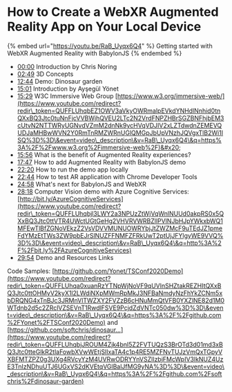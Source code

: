 # How to Create a WebXR Augmented Reality App on Your Local Device

{% embed url="https://youtu.be/RaB_Uyqx6Q4" %}
Getting started with WebXR Augmented Reality with BabylonJS
{% endembed %}

* [00:00](https://www.youtube.com/watch?v=RaB\_Uyqx6Q4\&t=0s) Introduction by Chris Noring&#x20;
* [02:49](https://www.youtube.com/watch?v=RaB\_Uyqx6Q4\&t=169s) 3D Concepts&#x20;
* [12:44](https://www.youtube.com/watch?v=RaB\_Uyqx6Q4\&t=764s) Demo: Dinosaur garden&#x20;
* [15:01](https://www.youtube.com/watch?v=RaB\_Uyqx6Q4\&t=901s) Introduction by Ayşegül Yönet&#x20;
* [15:29](https://www.youtube.com/watch?v=RaB\_Uyqx6Q4\&t=929s) W3C Immersive Web Group [https://www.w3.org/immersive-web/](https://www.youtube.com/redirect?redir\_token=QUFFLUhqbEZ1OWV3aVkyOWRmalpEVkdYNHdlNnhid0tnQXxBQ3Jtc0tuNnFjcVVBWjhQVEU2LTc2N2VrdFNPZHBrSGZBNFhjbEM3cUtvN2NTTWRyUGNvdVZmM2dnNk9ycHVqVDJIV2xLZTdwdnZEMEVQUDJaMHBwWVN2Y0RmTnRMZWRnUGlQMGpJbUpVNzhJQVgxTlB2Wi1ISQ%3D%3D\&event=video\_description\&v=RaB\_Uyqx6Q4\&q=https%3A%2F%2Fwww.w3.org%2Fimmersive-web%2F)&#x20;
* [15:56](https://www.youtube.com/watch?v=RaB\_Uyqx6Q4\&t=956s) What is the benefit of Augmented Reality experiences?&#x20;
* [17:47](https://www.youtube.com/watch?v=RaB\_Uyqx6Q4\&t=1067s) How to add Augmented Reality with BabylonJS demo&#x20;
* [22:20](https://www.youtube.com/watch?v=RaB\_Uyqx6Q4\&t=1340s) How to run the demo app locally&#x20;
* [22:44](https://www.youtube.com/watch?v=RaB\_Uyqx6Q4\&t=1364s) How to test AR application with Chrome Developer Tools&#x20;
* [24:58](https://www.youtube.com/watch?v=RaB\_Uyqx6Q4\&t=1498s) What's next for BabylonJS and WebXR&#x20;
* [28:18](https://www.youtube.com/watch?v=RaB\_Uyqx6Q4\&t=1698s) Computer Vision demo with Azure Cognitive Services:[http://bit.ly/AzureCognitiveServices](https://www.youtube.com/redirect?redir\_token=QUFFLUhqbjl3LWY2a3NPUzZtWjVqWnlNUUd0akpRS0x5QXxBQ3Jtc0ttVTR4UWctUGtGeHg2VHVRVWRBZllPVlNJbHJpYWkxbWQ1MFEwTlBfZGNoVEkzZ2VsVDVVMUNUOWRYbjJtZWZMcF9uTEdJZ1pmeFdYMzEtTWs3ZW9pbEJrSlNUZFFNMFZFRkUwT2ptUjJFYlgyWE9VVQ%3D%3D\&event=video\_description\&v=RaB\_Uyqx6Q4\&q=http%3A%2F%2Fbit.ly%2FAzureCognitiveServices)
* [29:54](https://www.youtube.com/watch?v=RaB\_Uyqx6Q4\&t=1794s) Demo and Resources Links

&#x20;Code Samples: [https://github.com/Yonet/TSConf2020Demo](https://www.youtube.com/redirect?redir\_token=QUFFLUhqa0xuanRzYTNpWjNoVF9qUVlnSHZtakREZHItQXxBQ3Jtc0ttOHMyV2kyX1l2LWdiNXpMWmRpMkJ3NFBaNmdyNzFhYkZCNm5xbDRQNG4xTnBJc3JRMnVlTWZXY2FVZzB6cHNuMmQtVFB0YXZlNE82d1M0WTdnb2d5c2ZRclVZSEVnT1RwdlFSVE9PcjdZdVNTc050dw%3D%3D\&event=video\_description\&v=RaB\_Uyqx6Q4\&q=https%3A%2F%2Fgithub.com%2FYonet%2FTSConf2020Demo) and [https://github.com/softchris/dinosaur...](https://www.youtube.com/redirect?redir\_token=QUFFLUhqbjJROUM4Zjk4bnI5Z2FVTUQzS3BrOTd3d01md3xBQ3Jtc0tteGlkR2tlaFowbXVwWEtjSlIxaTA4c1p4RE5MZFNvTUJzVmQxTGpyVXBFMTZPZ0g3UXg4RVcyYzM4UVRwODRYYnVSZlIzbjFMcWpIV3lkNUZ4UzE3TnIzNDhuUTJ6UGxVS2dKVEtqVGlBalJfMG9yNA%3D%3D\&event=video\_description\&v=RaB\_Uyqx6Q4\&q=https%3A%2F%2Fgithub.com%2Fsoftchris%2Fdinosaur-garden)

